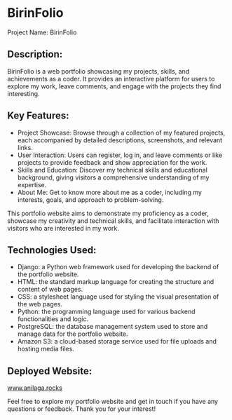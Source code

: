 # BirinFolio
Project Name: BirinFolio

## Description:
BirinFolio is a web portfolio showcasing my projects, skills, and achievements as a coder. It provides an interactive platform for users to explore my work, leave comments, and engage with the projects they find interesting.

## Key Features:
- Project Showcase: Browse through a collection of my featured projects, each accompanied by detailed descriptions, screenshots, and relevant links.
- User Interaction: Users can register, log in, and leave comments or like projects to provide feedback and show appreciation for the work.
- Skills and Education: Discover my technical skills and educational background, giving visitors a comprehensive understanding of my expertise.
- About Me: Get to know more about me as a coder, including my interests, goals, and approach to problem-solving.

This portfolio website aims to demonstrate my proficiency as a coder, showcase my creativity and technical skills, and facilitate interaction with visitors who are interested in my work.

## Technologies Used:
- Django: a Python web framework used for developing the backend of the portfolio website.
- HTML: the standard markup language for creating the structure and content of web pages.
- CSS: a stylesheet language used for styling the visual presentation of the web pages.
- Python: the programming language used for various backend functionalities and logic.
- PostgreSQL: the database management system used to store and manage data for the portfolio website.
- Amazon S3: a cloud-based storage service used for file uploads and hosting media files.

## Deployed Website:
www.anilaga.rocks

Feel free to explore my portfolio website and get in touch if you have any questions or feedback. Thank you for your interest!
